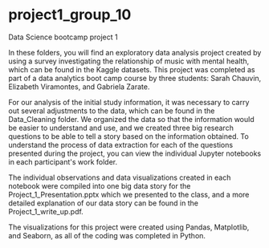 # project1_group_10
Data Science bootcamp project 1

In these folders, you will find an exploratory data analysis project created by using a survey investigating the relationship of music with mental health, which can be found in the Kaggle datasets. This project was completed as part of a data analytics boot camp course by three students: Sarah Chauvin, Elizabeth Viramontes, and Gabriela Zarate.

For our analysis of the initial study information, it was necessary to carry out several adjustments to the data, which can be found in the Data_Cleaning folder. We organized the data so that the information would be easier to understand and use, and we created three big research questions to be able to tell a story based on the information obtained. To understand the process of data extraction for each of the questions presented during the project, you can view the individual Jupyter notebooks in each participant's work folder.

The individual observations and data visualizations created in each notebook were compiled into one big data story for the Project_1_Presentation.pptx which we presented to the class, and a more detailed explanation of our data story can be found in the Project_1_write_up.pdf.

The visualizations for this project were created using Pandas, Matplotlib, and Seaborn, as all of the coding was completed in Python.